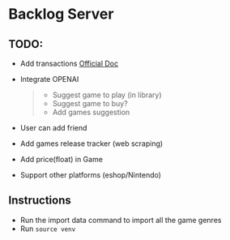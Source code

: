 # Backlog Server

## TODO:

- Add transactions [Official Doc](https://docs.djangoproject.com/en/5.1/topics/db/transactions/)

- Integrate OPENAI

  > - Suggest game to play (in library)
  > - Suggest game to buy?
  > - Add games suggestion

- User can add friend

- Add games release tracker (web scraping)

- Add price(float) in Game

- Support other platforms (eshop/Nintendo)

## Instructions

- Run the import data command to import all the game genres
- Run `source venv`
